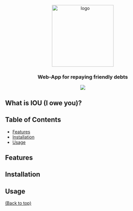 <!-- @format -->
<p align="center">
    <img width="200" align="center" alt="logo" src="https://github.com/user-attachments/assets/c29d8604-30e7-4134-9d5d-6729ecffcb6d" />
</p>
<h3 align="center">Web-App for repaying friendly debts</h3>

<p align="center">
    <img src="https://img.shields.io/badge/-ASP.NET-3776AB?style=for-the-badge&logo=csharp&logoColor=white">
</p>

## What is IOU (I owe you)?

## Table of Contents

- [Features](#features)
- [Installation](#installation)
- [Usage](#usage)

## Features

## Installation

## Usage

[(Back to top)](#table-of-contents)
